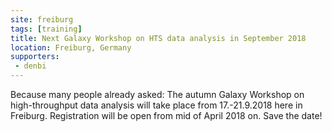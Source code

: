 ```yaml
---
site: freiburg
tags: [training]
title: Next Galaxy Workshop on HTS data analysis in September 2018
location: Freiburg, Germany
supporters:
 - denbi
---
```


Because many people already asked: The autumn Galaxy Workshop on high-throughput data analysis will take place from 17.-21.9.2018 here in Freiburg.
Registration will be open from mid of April 2018 on. Save the date!
